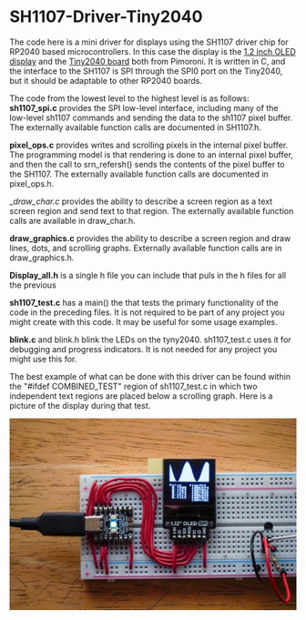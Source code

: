 # SH1107-Driver-Tiny2040

The code here is a mini driver for displays using the SH1107 driver chip for RP2040 based microcontrollers.  In this case the display is the [1.2 inch OLED display](https://shop.pimoroni.com/products/1-12-oled-breakout?variant=12628508704851) and the [Tiny2040 board](https://shop.pimoroni.com/products/tiny-2040) both from Pimoroni.  It is written in C, and the interface to the SH1107 is SPI through the SPI0 port on the Tiny2040, but it should be adaptable to other RP2040 boards.

The code from the lowest level to the highest level is as follows:
__sh1107_spi.c__ provides the SPI low-level interface, including many of the low-level sh1107 commands and sending the data to the sh1107 pixel buffer.  The externally available function calls are documented in SH1107.h.

__pixel_ops.c__ provides writes and scrolling pixels in the internal pixel buffer.  The programming model is that rendering is done to an internal pixel buffer, and then the call to srn_refersh() sends the contents of the pixel buffer to the SH1107.  The externally available function calls are documented in pixel_ops.h.

__draw_char.c_ provides the ability to describe a screen region as a text screen region and send text to that region.  The externally available function calls are available in draw_char.h.

__draw_graphics.c__ provides the ability to describe a screen region and draw lines, dots, and scrolling graphs.   Externally available function calls are in draw_graphics.h.

__Display_all.h__ is a single h file you can include that puls in the h files for all the previous

__sh1107_test.c__ has a main() the that tests the primary functionality of the code in the preceding files.  It is not required to be part of any project you might create with this code.  It may be useful for some usage examples.

__blink.c__ and blink.h blink the LEDs on the tyny2040.  sh1107_test.c uses it for debugging and progress indicators.  It is not needed for any project you might use this for.

The best example of what can be done with this driver can be found within the "#ifdef COMBINED_TEST" region of sh1107_test.c in which two independent text regions are placed below a scrolling graph.  Here is a picture of the display during that test.

![Combined Test](https://github.com/johnarobinson77/SH1107-Driver-Tiny2040/blob/main/display.jpg)
